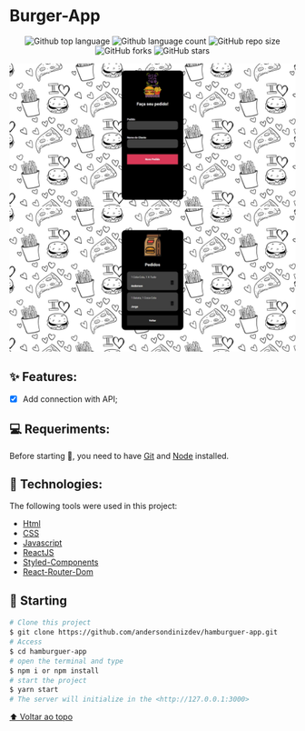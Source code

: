 # Burger-App

<!---Esses são exemplos. Veja https://shields.io para outras pessoas ou para personalizar este conjunto de escudos. Você pode querer incluir dependências, status do projeto e informações de licença aqui--->

<p align="center">
  <img alt="Github top language" src="https://img.shields.io/github/languages/top/andersondinizdev/first-node-project?style=for-the-badge">
  
  <img alt="Github language count" src="https://img.shields.io/github/languages/count/andersondinizdev/first-node-project?style=for-the-badge">
  
  <img alt="GitHub repo size" src="https://img.shields.io/github/repo-size/andersondinizdev/first-node-project?style=for-the-badge">

  <img alt="GitHub forks" src="https://img.shields.io/github/forks/andersondinizdev/first-node-project?style=for-the-badge">
    
  <img alt="GitHub stars" src="https://img.shields.io/github/stars/andersondinizdev/first-node-project?style=for-the-badge"/> 

</p>

<p align="center">
<img src="https://raw.githubusercontent.com/AndersonDinizDev/projects-thumbnail/master/hamburguer-app.png" alt="exemplo imagem"/>
  <img src="https://raw.githubusercontent.com/AndersonDinizDev/projects-thumbnail/master/hamburguer-app-orders.png" alt="exemplo imagem"/>
 </p>

## ✨ Features:
- [x] Add connection with API;

## 💻 Requeriments:

Before starting :checkered_flag:, you need to have [Git](https://git-scm.com) and [Node](https://nodejs.org/en/) installed.

## 🚀 Technologies:

The following tools were used in this project:

- [Html](https://developer.mozilla.org/pt-BR/docs/Web/HTML/Element/html/)  
- [CSS](https://developer.mozilla.org/pt-BR/docs/Web/CSS) 
- [Javascript](https://developer.mozilla.org/pt-BR/docs/Web/JavaScript)
- [ReactJS](https://react.dev/)
- [Styled-Components](https://styled-components.com/docs)
- [React-Router-Dom](https://styled-components.com/docs)

## :checkered_flag: Starting ##

```bash
# Clone this project
$ git clone https://github.com/andersondinizdev/hamburguer-app.git
# Access
$ cd hamburguer-app
# open the terminal and type
$ npm i or npm install
# start the project
$ yarn start
# The server will initialize in the <http://127.0.0.1:3000>
```
[⬆ Voltar ao topo](#Burger-App)<br>
